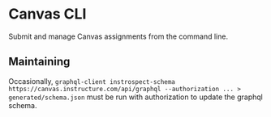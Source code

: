 # Canvas CLI

Submit and manage Canvas assignments from the command line.

## Maintaining

Occasionally, `graphql-client instrospect-schema https://canvas.instructure.com/api/graphql --authorization ... > generated/schema.json` must be run with authorization to update the graphql schema.
